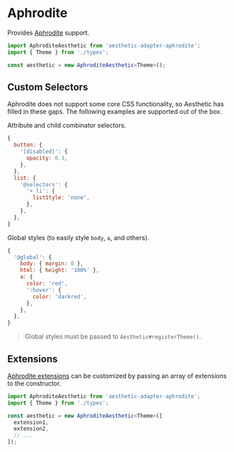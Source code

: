 # Aphrodite

Provides [Aphrodite](https://github.com/Khan/aphrodite) support.

```ts
import AphroditeAesthetic from 'aesthetic-adapter-aphrodite';
import { Theme } from './types';

const aesthetic = new AphroditeAesthetic<Theme>();
```

## Custom Selectors

Aphrodite does not support some core CSS functionality, so Aesthetic has filled in these gaps. The
following examples are supported out of the box.

Attribute and child combinator selectors.

```javascript
{
  button: {
    '[disabled]': {
      opacity: 0.3,
    },
  },
  list: {
    '@selectors': {
      '> li': {
        listStyle: 'none',
      },
    },
  },
}
```

Global styles (to easily style `body`, `a`, and others).

```javascript
{
  '@global': {
    body: { margin: 0 },
    html: { height: '100%' },
    a: {
      color: 'red',
      ':hover': {
        color: 'darkred',
      },
    },
  },
}
```

> Global styles must be passed to `Aesthetic#registerTheme()`.

## Extensions

[Aphrodite extensions](https://github.com/Khan/aphrodite#advanced-extensions) can be customized by
passing an array of extensions to the constructor.

```ts
import AphroditeAesthetic from 'aesthetic-adapter-aphrodite';
import { Theme } from './types';

const aesthetic = new AphroditeAesthetic<Theme>([
  extension1,
  extension2,
  // ...
]);
```
